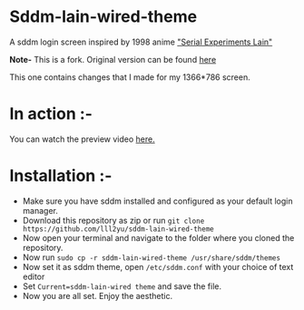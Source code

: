 # Sddm-lain-wired-theme

A sddm login screen inspired by 1998 anime ["Serial Experiments Lain"](https://myanimelist.net/anime/339/Serial_Experiments_Lain)

**Note-**
This is a fork.
Original version can be found [here](https://gitlab.com/mixedCase/sddm-lain-wired-theme)

This one contains changes that I made for my 1366*786 screen.

# In action :-
You can watch the preview video [here.](https://youtu.be/M-p7cHx4OM0)

# Installation :-

- Make sure you have sddm installed and configured as your default login manager.
- Download this repository as zip or run 
`git clone https://github.com/lll2yu/sddm-lain-wired-theme`
- Now open your terminal and navigate to the folder where you cloned the repository.
- Now run `sudo cp -r sddm-lain-wired-theme /usr/share/sddm/themes`
- Now set it as sddm theme, open `/etc/sddm.conf` with your choice of text editor
- Set `Current=sddm-lain-wired theme` and save the file.
- Now you are all set. Enjoy the aesthetic.
